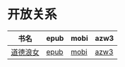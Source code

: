 # 开放关系

| 书名 | epub | mobi | azw3 |
| --- | --- | --- | --- |
| [道德浪女](http://ct.dalanmei.com/f/31084289-571778074-4add17) | [epub](http://ct.dalanmei.com/f/31084289-571778074-4add17) | [mobi](http://ct.dalanmei.com/f/31084289-571517371-54a163) | [azw3](http://ct.dalanmei.com/f/31084289-571923281-c5df8a) |
